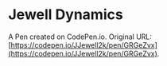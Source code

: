 # Jewell Dynamics

A Pen created on CodePen.io. Original URL: [https://codepen.io/JJewell2k/pen/GRGeZvx](https://codepen.io/JJewell2k/pen/GRGeZvx).


